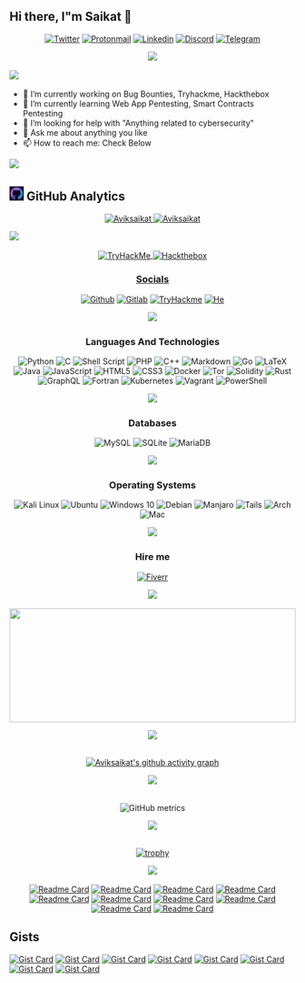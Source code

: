 ## Hi there, I"m Saikat 👋

<div align="center">

  [![Twitter](https://img.shields.io/badge/@Avik_Saikat-%231DA1F2.svg?style=for-the-badge&logo=Twitter&logoColor=white)](https://twitter.com/intent/follow?original_referer=https%3A%2F%2Fgithub.com%2Aviksaikat&screen_name=Avik_Saikat)
  [![Protonmail](https://img.shields.io/badge/ProtonMail-8B89CC?style=for-the-badge&logo=protonmail&logoColor=white)](saikickkarma@protonmail.com)
  [![Linkedin](https://img.shields.io/badge/LinkedIn-0077B5?style=for-the-badge&logo=linkedin&logoColor=white)](https://www.linkedin.com/in/saikat-karmakar-0ab183154/)
  [![Discord](https://img.shields.io/badge/Discord-7289DA?style=for-the-badge&logo=discord&logoColor=white)](@avik_saikat)
  [![Telegram](https://img.shields.io/badge/Telegram-2CA5E0?style=for-the-badge&logo=telegram&logoColor=white)](https://t.me/kamab0k0_g0npachir0)
</div>

<p align="center">
  <img src="https://komarev.com/ghpvc/?username=Aviksaikat&color=dc143c&style=for-the-badge"
</p>

![](https://user-images.githubusercontent.com/73097560/115834477-dbab4500-a447-11eb-908a-139a6edaec5c.gif)

- 🔭 I’m currently working on Bug Bounties, Tryhackme, Hackthebox
- 🌱 I’m currently learning Web App Pentesting, Smart Contracts Pentesting
- 🤔 I’m looking for help with "Anything related to cybersecurity"
- 💬 Ask me about anything you like
- 📫 How to reach me: Check Below
<!-- - ⚡ Fun fact: No idea if someones gonna read the above -->

<!--
Here are some ideas to get you started:

- 🔭 I’m currently working on ...
- 🌱 I’m currently learning ...
- 👯 I’m looking to collaborate on ...
- 🤔 I’m looking for help with ...
- 💬 Ask me about ...
- 📫 How to reach me: ...
- 😄 Pronouns: ...
- ⚡ Fun fact: ...
-->

<!-- [![user:9805823's SO profile](https://stackoverflow-readme-profile.johannchopin.fr/profile/9805823?theme=monokai&website=true&location=true)](https://github.com/johannchopin/stackoverflow-readme-profile) -->

![](https://user-images.githubusercontent.com/73097560/115834477-dbab4500-a447-11eb-908a-139a6edaec5c.gif)

<!-- ![Saikat"s GitHub stats](https://github-readme-stats-aviksaikat.vercel.app/api?username=aviksaikat&show_icons=true&line_height=21&text_color=000&icon_color=fff&bg_color=0,ea6161,ffc64d,fffc4d,52fa5a&theme=graywhite) -->

<!-- ![Saikat"s GitHub stats](https://github-readme-stats-aviksaikat.vercel.app/api?username=aviksaikat&show_icons=true&line_height=21&theme=tokyonight&card_width=500px&custom_title=Aviksaikat's%20Github%20Stats&count_private=true)

[![GitHub Streak](https://streak-stats.demolab.com?user=Aviksaikat&theme=one-dark-pro&hide_border=true&mode=weekly&card_width=500)](https://git.io/streak-stats) -->

## <img src="./media/github.png" height=25/> GitHub Analytics

<p align="center">
    <a href="https://github.com/Aviksaikat">
    <img  height="180em" width="300%" src="https://github-readme-stats-aviksaikat.vercel.app/api?username=aviksaikat&show_icons=true&&show=discussions_started,prs_merged&line_height=21&theme=ocean_dark&rank_icon=github&custom_title=Aviksaikat's%20Github%20Stats&count_private=true" alt="Aviksaikat" />
    <img  height="180em" width="66%" src="https://streak-stats.demolab.com?user=Aviksaikat&theme=calm_pink&hide_border=true&mode=weekly" alt="Aviksaikat"/>
    </a>
</p>

<!-- <script src="https://tryhackme.com/badge/132304"></script> -->

![](https://user-images.githubusercontent.com/73097560/115834477-dbab4500-a447-11eb-908a-139a6edaec5c.gif)

<p align="center">
  <a href="https://tryhackme.com/p/aviksaikat" target="blank"><img align="center" src="https://tryhackme-badges.s3.amazonaws.com/aviksaikat.png" alt="TryHackMe" height=60 width=250/>
  <a href="https://www.hackthebox.com/profile/361208" target="blank"><img align="center" src="https://www.hackthebox.eu/badge/image/361208" alt="Hackthebox" height=60 width=250/>
</p>

<div align="center">

### Socials



[![Github](https://img.shields.io/badge/GitHub-100000?style=for-the-badge&logo=github&logoColor=white)](https://github.com/Aviksaikat)
[![Gitlab](https://img.shields.io/badge/GitLab-330F63?style=for-the-badge&logo=gitlab&logoColor=white)](https://gitlab.com/Aviksaikat)
[![TryHackme](https://img.shields.io/badge/TryHackme-%232C3454.svg?style=for-the-badge&logo=TryHackme&logoColor=red)](https://tryhackme.com/p/aviksaikat)
[![He](https://img.shields.io/badge/-Hackerrank-2EC866?style=for-the-badge&logo=HackerRank&logoColor=white)](https://www.hackerrank.com/saikickkarma)

![](https://user-images.githubusercontent.com/73097560/115834477-dbab4500-a447-11eb-908a-139a6edaec5c.gif)

### Languages And Technologies

![Python](https://img.shields.io/badge/Python-FFD43B?style=for-the-badge&logo=python&logoColor=blue)
![C](https://img.shields.io/badge/c-%2300599C.svg?style=for-the-badge&logo=c&logoColor=white)
![Shell Script](https://img.shields.io/badge/shell_script-%23121011.svg?style=for-the-badge&logo=gnu-bash&logoColor=white)
![PHP](https://img.shields.io/badge/php-%23777BB4.svg?style=for-the-badge&logo=php&logoColor=white)
![C++](https://img.shields.io/badge/c++-%2300599C.svg?style=for-the-badge&logo=c%2B%2B&logoColor=white)
![Markdown](https://img.shields.io/badge/markdown-%23000000.svg?style=for-the-badge&logo=markdown&logoColor=white)
![Go](https://img.shields.io/badge/go-%2300ADD8.svg?style=for-the-badge&logo=go&logoColor=white)
![LaTeX](https://img.shields.io/badge/latex-%23008080.svg?style=for-the-badge&logo=latex&logoColor=white)
![Java](https://img.shields.io/badge/java-%23ED8B00.svg?style=for-the-badge&logo=java&logoColor=white)
![JavaScript](https://img.shields.io/badge/javascript-%23323330.svg?style=for-the-badge&logo=javascript&logoColor=%23F7DF1E)
![HTML5](https://img.shields.io/badge/html5-%23E34F26.svg?style=for-the-badge&logo=html5&logoColor=white)
![CSS3](https://img.shields.io/badge/css3-%231572B6.svg?style=for-the-badge&logo=css3&logoColor=white)
![Docker](https://img.shields.io/badge/docker-%230db7ed.svg?style=for-the-badge&logo=docker&logoColor=white)
![Tor](https://img.shields.io/badge/Tor-7D4698?style=for-the-badge&logo=Tor-Browser&logoColor=white)
![Solidity](https://img.shields.io/badge/Solidity-%23363636.svg?style=for-the-badge&logo=solidity&logoColor=red)
![Rust](https://img.shields.io/badge/Rust-red?style=for-the-badge&logo=rust&logoColor=#E57324)
![GraphQL](https://img.shields.io/badge/-GraphQL-E10098?style=for-the-badge&logo=graphql&logoColor=white)
![Fortran](https://img.shields.io/badge/Fortran-%23734F96.svg?style=for-the-badge&logo=fortran&logoColor=white)
![Kubernetes](https://img.shields.io/badge/kubernetes-%23326ce5.svg?style=for-the-badge&logo=kubernetes&logoColor=white)
![Vagrant](https://img.shields.io/badge/vagrant-%231563FF.svg?style=for-the-badge&logo=vagrant&logoColor=white)
![PowerShell](https://img.shields.io/badge/PowerShell-%235391FE.svg?style=for-the-badge&logo=powershell&logoColor=white)

<!-- ![](https://user-images.githubusercontent.com/73097560/115834477-dbab4500-a447-11eb-908a-139a6edaec5c.gif) -->
![](https://user-images.githubusercontent.com/73097560/115834477-dbab4500-a447-11eb-908a-139a6edaec5c.gif)

### Databases

![MySQL](https://img.shields.io/badge/MySQL-00000F?style=for-the-badge&logo=mysql&logoColor=white)
![SQLite](https://img.shields.io/badge/sqlite-%2307405e.svg?style=for-the-badge&logo=sqlite&logoColor=white)
![MariaDB](https://img.shields.io/badge/MariaDB-003545?style=for-the-badge&logo=mariadb&logoColor=white)

![](https://user-images.githubusercontent.com/73097560/115834477-dbab4500-a447-11eb-908a-139a6edaec5c.gif)

### Operating Systems

![Kali Linux](https://img.shields.io/badge/Kali_Linux-557C94?style=for-the-badge&logo=kali-linux&logoColor=white)
![Ubuntu](https://img.shields.io/badge/Ubuntu-E95420?style=for-the-badge&logo=ubuntu&logoColor=white)
![Windows 10](https://img.shields.io/badge/Windows-0078D6?style=for-the-badge&logo=windows&logoColor=white)
![Debian](https://img.shields.io/badge/Debian-D70A53?style=for-the-badge&logo=debian&logoColor=white)
![Manjaro](https://img.shields.io/badge/Manjaro-35BF5C?style=for-the-badge&logo=Manjaro&logoColor=white)
![Tails](https://img.shields.io/badge/Tails%20-56347C?&style=for-the-badge&logo=tails&logoColor=white)
![Arch](https://img.shields.io/badge/Arch%20Linux-1793D1?logo=arch-linux&logoColor=fff&style=for-the-badge)
![Mac](https://img.shields.io/badge/mac%20os-000000?style=for-the-badge&logo=apple&logoColor=F0F0F0)

![](https://user-images.githubusercontent.com/73097560/115834477-dbab4500-a447-11eb-908a-139a6edaec5c.gif)

### Hire me

[![Fiverr](https://img.shields.io/badge/Fiverr-1DBF73?style=for-the-badge&logo=Fiverr&logoColor=white)](https://www.fiverr.com/aviksaikat)

![](https://user-images.githubusercontent.com/73097560/115834477-dbab4500-a447-11eb-908a-139a6edaec5c.gif)

<!-- Languages -->

<!-- [![Top Langs](https://github-readme-stats-aviksaikat.vercel.app/api/top-langs/?username=aviksaikat&layout=compact&hide=php,Smali,G-code,Roff,Tcl,ASP.NET,CSS,SCSS&langs_count=8)](https://github.com/aviksaikat/github-readme-stats) -->

<div style="width: 100%;">
  <a href="https://github.com/aviksaikat/github-readme-stats">
    <img height="200px" width="100%" align="center" src="https://github-readme-stats-aviksaikat.vercel.app/api/top-langs/?username=aviksaikat&layout=compact&hide=php,Smali,G-code,Roff,Tcl,ASP.NET,CSS,SCSS&langs_count=8" />
  </a>
</div>

<!-- [![Top Langs](https://github-readme-stats.vercel.app/api/top-langs/?username=aviksaikat&hide=Smali,G-code,Roff,Tcl,ASP.NET&langs_count=6)](https://github.com/anuraghazra/github-readme-stats) -->

![](https://user-images.githubusercontent.com/73097560/115834477-dbab4500-a447-11eb-908a-139a6edaec5c.gif)

<!-- streak -->
<!--
[![GitHub Streak](https://github-readme-streak-stats.herokuapp.com?user=Aviksaikat&theme=neon-palenight)](https://git.io/streak-stats) -->

## <!-- activity graph -->

<!--
![GitHub Activity Graph](https://activity-graph.herokuapp.com/graph?username=aviksaikat) -->

[![Aviksaikat's github activity graph](https://github-readme-activity-graph.vercel.app/graph?username=aviksaikat&bg_color=2b2c40&color=ffffff&line=9e4c98&point=fd0808&area=true&hide_border=true)](https://github.com/aviksaikat/github-readme-activity-graph)

![](https://user-images.githubusercontent.com/73097560/115834477-dbab4500-a447-11eb-908a-139a6edaec5c.gif)

## <!-- metrics -->

![GitHub metrics](https://metrics.lecoq.io/aviksaikat)

![](https://user-images.githubusercontent.com/73097560/115834477-dbab4500-a447-11eb-908a-139a6edaec5c.gif)

## <!-- trophies -->

[![trophy](https://github-profile-trophy.vercel.app/?username=aviksaikat&theme=dracula)](https://github.com/ryo-ma/github-profile-trophy)

![](https://user-images.githubusercontent.com/73097560/115834477-dbab4500-a447-11eb-908a-139a6edaec5c.gif)

<!-- Readme Cards -->
[![Readme Card](https://github-readme-stats-aviksaikat.vercel.app/api/pin/?username=Aviksaikat&repo=Ape-Usage&show_owner=true&&theme=onedark)](https://github.com/Aviksaikat/Ape-Usage)
[![Readme Card](https://github-readme-stats-aviksaikat.vercel.app/api/pin/?username=Aviksaikat&repo=Just_Fetch&show_owner=true&&theme=onedark)](https://github.com/Aviksaikat/Just_Fetch)
[![Readme Card](https://github-readme-stats-aviksaikat.vercel.app/api/pin/?username=Aviksaikat&repo=bmt-py&show_owner=true&theme=onedark)](https://github.com/Aviksaikat/bmt-py)
[![Readme Card](https://github-readme-stats-aviksaikat.vercel.app/api/pin/?username=Ankvik-Tech-Labs&repo=mantaray-py&show_owner=true&theme=onedark)](https://github.com/Ankvik-Tech-Labs/mantaray-py)
[![Readme Card](https://github-readme-stats-aviksaikat.vercel.app/api/pin/?username=Aviksaikat&repo=swarm-cid-py&show_owner=true&theme=onedark)](https://github.com/Aviksaikat/swarm-cid-py)
[![Readme Card](https://github-readme-stats-aviksaikat.vercel.app/api/pin/?username=Aviksaikat&repo=cookiecutter-hatch-pypackage&show_owner=true&theme=onedark)](https://github.com/Aviksaikat/cookiecutter-hatch-pypackage)
[![Readme Card](https://github-readme-stats-aviksaikat.vercel.app/api/pin/?username=Aviksaikat&repo=Blockchain-CTF-Solutions&show_owner=true&&theme=onedark)](https://github.com/Aviksaikat/Blockchain-CTF-Solutions)
[![Readme Card](https://github-readme-stats-aviksaikat.vercel.app/api/pin/?username=Aviksaikat&repo=httpRex&show_owner=true&&theme=onedark)](https://github.com/Aviksaikat/httpRex)
[![Readme Card](https://github-readme-stats-aviksaikat.vercel.app/api/pin/?username=Aviksaikat&repo=eJPT&show_owner=true&&theme=onedark)](https://github.com/Aviksaikat/eJPT)
[![Readme Card](https://github-readme-stats-aviksaikat.vercel.app/api/pin/?username=Aviksaikat&repo=Quillctf-solutions&show_owner=true&&theme=onedark)](https://github.com/Aviksaikat/Quillctf-solutions)

<!-- ![Customized Card](https://github-readme-stats.vercel.app/api/pin?username=Aviksaikat&repo=github-readme-stats&&theme=onedark) -->
</div>


## Gists

[![Gist Card](https://github-readme-stats-aviksaikat.vercel.app/api/gist?id=ccec513aaf6b75846d51420f395fa07a&&theme=dracula)](https://gist.github.com/aviksaikat/ccec513aaf6b75846d51420f395fa07a/)
[![Gist Card](https://github-readme-stats-aviksaikat.vercel.app/api/gist?id=9c2a35d1e844610adb8499c8aba79ab6&&theme=dracula)](https://gist.github.com/aviksaikat/9c2a35d1e844610adb8499c8aba79ab6/)
[![Gist Card](https://github-readme-stats-aviksaikat.vercel.app/api/gist?id=a0906475e51dff00191496ba3872db29&&theme=dracula)](https://gist.github.com/aviksaikat/a0906475e51dff00191496ba3872db29/)
[![Gist Card](https://github-readme-stats-aviksaikat.vercel.app/api/gist?id=cc69acb525695e44db340d64e9889f5e&&theme=dracula)](https://gist.github.com/aviksaikat/cc69acb525695e44db340d64e9889f5e/)
[![Gist Card](https://github-readme-stats-aviksaikat.vercel.app/api/gist?id=fd5dfaef4c69e23116148b4b7c0377b6&&theme=dracula)](https://gist.github.com/aviksaikat/fd5dfaef4c69e23116148b4b7c0377b6/)
[![Gist Card](https://github-readme-stats-aviksaikat.vercel.app/api/gist?id=fd22f2441172b8ce7e613e04a310b5e4&&theme=dracula)](https://gist.github.com/aviksaikat/fd22f2441172b8ce7e613e04a310b5e4/)
[![Gist Card](https://github-readme-stats-aviksaikat.vercel.app/api/gist?id=f7467348211df815ac597e152ef30a5c&&theme=dracula)](https://gist.github.com/aviksaikat/f7467348211df815ac597e152ef30a5c/)
[![Gist Card](https://github-readme-stats-aviksaikat.vercel.app/api/gist?id=d41c8f2b72859afc4e11def3709d9cad&&theme=dracula)](https://gist.github.com/aviksaikat/d41c8f2b72859afc4e11def3709d9cad/)

